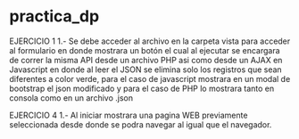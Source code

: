 # practica_dp

EJERCICIO 1
1.- Se debe acceder al archivo en la carpeta vista para acceder al formulario en donde mostrara un botón el cual al ejecutar
se encargara de correr la misma API desde un archivo PHP asi como desde un AJAX en Javascript en donde al leer el JSON se elimina solo
los registros que sean diferentes a color verde, para el caso de javascript mostrara en un modal de bootstrap el json modificado
y para el caso de PHP lo mostrara tanto en consola como en un archivo .json 

EJERCICIO 4
1.- Al iniciar mostrara una pagina WEB previamente seleccionada desde donde se podra navegar al igual que el navegador.
